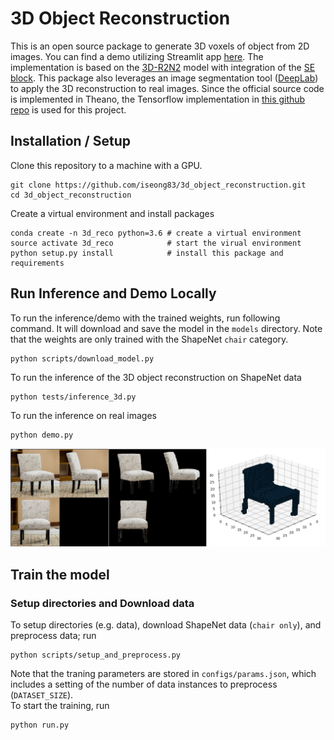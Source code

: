 # 3D Object Reconstruction
This is an open source package to generate 3D voxels of object from 2D images. You can find a demo utilizing Streamlit app [here][0].
The implementation is based on the [3D-R2N2][1] model with integration of the [SE block][2]. This package also leverages an image segmentation tool ([DeepLab][4]) to apply the 3D reconstruction to real images. Since the official source code is implemented in Theano, the Tensorflow implementation in [this github repo][3] is used for this project. 
<!--
## Demo
This project result can be viewed in [here][0]. Note that this demo is running on CPU (m4.xlarge in AWS). 
-->
## Installation / Setup
Clone this repository to a machine with a GPU.
```
git clone https://github.com/iseong83/3d_object_reconstruction.git
cd 3d_object_reconstruction
```
Create a virtual environment and install packages
```
conda create -n 3d_reco python=3.6 # create a virtual environment
source activate 3d_reco            # start the virual environment
python setup.py install            # install this package and requirements
```

## Run Inference and Demo Locally
To run the inference/demo with the trained weights, run following command. It will download and save the model in the `models` directory. Note that the weights are only trained with the ShapeNet `chair` category.
```
python scripts/download_model.py
```

To run the inference of the 3D object reconstruction on ShapeNet data
```
python tests/inference_3d.py
```
To run the inference on real images
```
python demo.py
```
![demo](imgs/demo.png)
## Train the model
### Setup directories and Download data
To setup directories (e.g. data), download ShapeNet data (`chair only`), and preprocess data; run
```
python scripts/setup_and_preprocess.py
```
Note that the traning parameters are stored in `configs/params.json`, which includes a setting of the number of data instances to preprocess (`DATASET_SIZE`).   
To start the training, run
```
python run.py
```

[0]: http://34.210.191.147:8501/
[1]: https://arxiv.org/abs/1604.00449
[2]: https://arxiv.org/abs/1709.01507
[3]: https://github.com/micmelesse/3D-reconstruction-with-Neural-Networks.git
[4]: https://arxiv.org/abs/1802.02611

